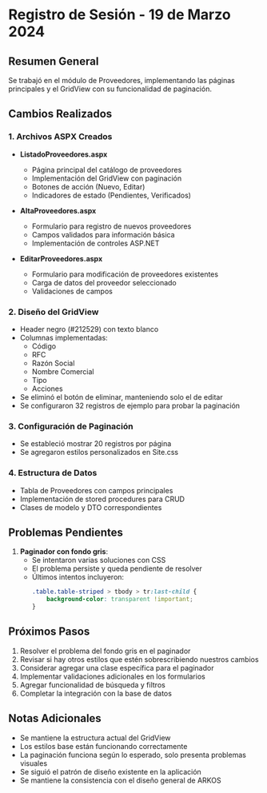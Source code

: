 # Registro de Sesión - 19 de Marzo 2024

## Resumen General
Se trabajó en el módulo de Proveedores, implementando las páginas principales y el GridView con su funcionalidad de paginación.

## Cambios Realizados

### 1. Archivos ASPX Creados
- **ListadoProveedores.aspx**
  - Página principal del catálogo de proveedores
  - Implementación del GridView con paginación
  - Botones de acción (Nuevo, Editar)
  - Indicadores de estado (Pendientes, Verificados)

- **AltaProveedores.aspx**
  - Formulario para registro de nuevos proveedores
  - Campos validados para información básica
  - Implementación de controles ASP.NET

- **EditarProveedores.aspx**
  - Formulario para modificación de proveedores existentes
  - Carga de datos del proveedor seleccionado
  - Validaciones de campos

### 2. Diseño del GridView
- Header negro (#212529) con texto blanco
- Columnas implementadas:
  - Código
  - RFC
  - Razón Social
  - Nombre Comercial
  - Tipo
  - Acciones
- Se eliminó el botón de eliminar, manteniendo solo el de editar
- Se configuraron 32 registros de ejemplo para probar la paginación

### 3. Configuración de Paginación
- Se estableció mostrar 20 registros por página
- Se agregaron estilos personalizados en Site.css

### 4. Estructura de Datos
- Tabla de Proveedores con campos principales
- Implementación de stored procedures para CRUD
- Clases de modelo y DTO correspondientes

## Problemas Pendientes
1. **Paginador con fondo gris**: 
   - Se intentaron varias soluciones con CSS
   - El problema persiste y queda pendiente de resolver
   - Últimos intentos incluyeron:
     ```css
     .table.table-striped > tbody > tr:last-child {
         background-color: transparent !important;
     }
     ```

## Próximos Pasos
1. Resolver el problema del fondo gris en el paginador
2. Revisar si hay otros estilos que estén sobrescribiendo nuestros cambios
3. Considerar agregar una clase específica para el paginador
4. Implementar validaciones adicionales en los formularios
5. Agregar funcionalidad de búsqueda y filtros
6. Completar la integración con la base de datos

## Notas Adicionales
- Se mantiene la estructura actual del GridView
- Los estilos base están funcionando correctamente
- La paginación funciona según lo esperado, solo presenta problemas visuales
- Se siguió el patrón de diseño existente en la aplicación
- Se mantiene la consistencia con el diseño general de ARKOS 